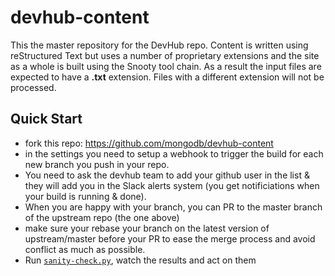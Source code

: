 # devhub-content

This the master repository for the DevHub repo. Content is written using reStructured Text but uses a number of proprietary extensions and the site as a whole is built using the Snooty tool chain. As a result the input files are expected to have a **.txt** extension. Files with a different extension will not be processed. 

## Quick Start
- fork this repo: https://github.com/mongodb/devhub-content
- in the settings you need to setup a webhook to trigger the build for each new branch you push in your repo. 
- You need to ask the devhub team to add your github user in the list & they will add you in the Slack alerts system (you get notificiations when your build is running & done).
- When you are happy with your branch, you can PR to the master branch of the upstream repo (the one above)
- make sure your rebase your branch on the latest version of upstream/master before your PR to ease the merge process and avoid conflict as much as possible.
- Run [`sanity-check.py`](https://github.com/mongodb/devhub-content/tree/master/sanity-check), watch the results and act on them
